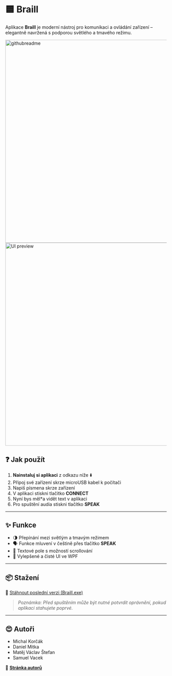 # 🟦 Braill

Aplikace **Braill** je moderní nástroj pro komunikaci a ovládání zařízení – elegantně navržená s podporou světlého a tmavého režimu.

<img width="632" alt="githubreadme" src="https://github.com/user-attachments/assets/daae200f-004a-40e4-9fd2-de31703aead9" />
<img width="632" alt="UI preview" src="https://github.com/YOUR-USERNAME/Braill/raw/main/photos/project-done.jpg" />

## ❓ Jak použít
1. **Nainstaluj si aplikaci** z odkazu níže ⬇️
2. Připoj své zařízení skrze microUSB kabel k počítači
3. Napiš písmena skrze zařízení
4. V aplikaci stiskni tlačítko **CONNECT**
5. Nyní bys měl*a vidět text v aplikaci
6. Pro spuštění audia stiskni tlačítko **SPEAK**

---

## ✨ Funkce

- 🌗 Přepínání mezi světlým a tmavým režimem
- 🗣️ Funkce mluvení v češtině přes tlačítko **SPEAK**
- 📄 Textové pole s možností scrollování
- 🎨 Vylepšené a čisté UI ve WPF

---

## 📦 Stažení

🔽 [Stáhnout poslední verzi (Braill.exe)]([https://yourdomain.com/download/Braill.exe](https://github.com/StefikMat/Braill/releases/download/1.0.0/Braille_v1.0.zip))

> _Poznámka: Před spuštěním může být nutné potvrdit oprávnění, pokud aplikaci stahujete poprvé._

---
## 😍 Autoři
- Michal Korčák
- Daniel Mitka
- Matěj Václav Štefan
- Samuel Vacek
  
🏫 [**Stránka autorů**](https://gymjs.cz)

